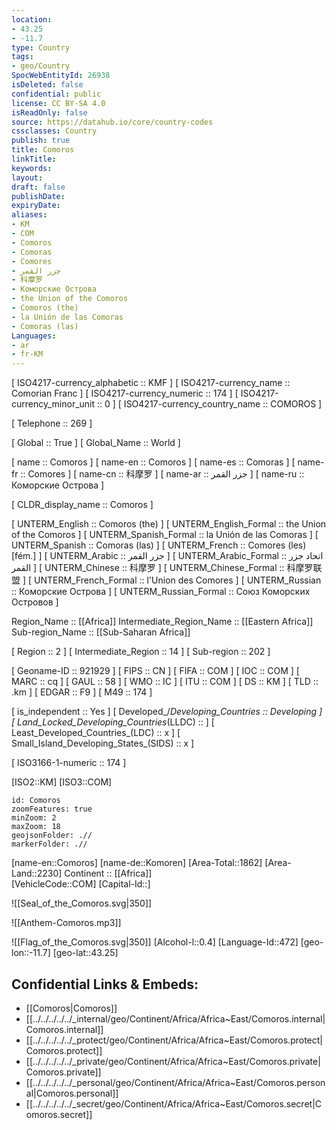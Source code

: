 ```yaml
---
location:
- 43.25
- -11.7
type: Country
tags:
- geo/Country
SpocWebEntityId: 26938
isDeleted: false
confidential: public
license: CC BY-SA 4.0
isReadOnly: false
source: https://datahub.io/core/country-codes
cssclasses: Country
publish: true
title: Comoros
linkTitle: 
keywords: 
layout: 
draft: false
publishDate: 
expiryDate: 
aliases:
- KM
- COM
- Comoros
- Comoras
- Comores
- جزر القمر
- 科摩罗
- Коморские Острова
- the Union of the Comoros
- Comoros (the)
- la Unión de las Comoras
- Comoras (las)
Languages:
- ar
- fr-KM
---
```



[	ISO4217-currency_alphabetic	 :: KMF ] 
[	ISO4217-currency_name	 :: Comorian Franc ] 
[	ISO4217-currency_numeric	 :: 174 ] 
[	ISO4217-currency_minor_unit	 :: 0 ] 
[	ISO4217-currency_country_name	 :: COMOROS ] 

[	Telephone	 :: 269 ] 

[	Global	 :: True ] 
[	Global_Name	 :: World ] 

[	name	 :: Comoros ] 
[	name-en	 :: Comoros ] 
[	name-es	 :: Comoras ] 
[	name-fr	 :: Comores ] 
[	name-cn	 :: 科摩罗 ] 
[	name-ar	 :: جزر القمر ] 
[	name-ru	 :: Коморские Острова ] 

[	CLDR_display_name	 :: Comoros ] 

[	UNTERM_English	 :: Comoros (the) ] 
[	UNTERM_English_Formal	 :: the Union of the Comoros ] 
[	UNTERM_Spanish_Formal	 :: la Unión de las Comoras ] 
[	UNTERM_Spanish	 :: Comoras (las) ] 
[	UNTERM_French	 :: Comores (les) [fém.] ] 
[	UNTERM_Arabic	 :: جزر القمر ] 
[	UNTERM_Arabic_Formal	 :: اتحاد جزر القمر ] 
[	UNTERM_Chinese	 :: 科摩罗 ] 
[	UNTERM_Chinese_Formal	 :: 科摩罗联盟 ] 
[	UNTERM_French_Formal	 :: l'Union des Comores ] 
[	UNTERM_Russian	 :: Коморские Острова ] 
[	UNTERM_Russian_Formal	 :: Союз Коморских Островов ] 

Region_Name ::  [[Africa]] 
Intermediate_Region_Name ::  [[Eastern Africa]] 
Sub-region_Name ::  [[Sub-Saharan Africa]] 

[	Region	 :: 2 ] 
[	Intermediate_Region	 :: 14 ] 
[	Sub-region	 :: 202 ] 

[	Geoname-ID	 :: 921929 ] 
[	FIPS	 :: CN ] 
[	FIFA	 :: COM ] 
[	IOC	 :: COM ] 
[	MARC	 :: cq ] 
[	GAUL	 :: 58 ] 
[	WMO	 :: IC ] 
[	ITU	 :: COM ] 
[	DS	 :: KM ] 
[	TLD	 :: .km ] 
[	EDGAR	 :: F9 ] 
[	M49	 :: 174 ] 

[	is_independent	 :: Yes ] 
[	Developed_/_Developing_Countries	 :: Developing ] 
[	Land_Locked_Developing_Countries_(LLDC)	 ::  ] 
[	Least_Developed_Countries_(LDC)	 :: x ] 
[	Small_Island_Developing_States_(SIDS)	 :: x ] 

[	ISO3166-1-numeric	 :: 174 ] 



[ISO2::KM] 
[ISO3::COM] 
```leaflet
id: Comoros
zoomFeatures: true 
minZoom: 2 
maxZoom: 18
geojsonFolder: .//
markerFolder: .//
```

[name-en::Comoros] 
[name-de::Komoren] 
[Area-Total::1862] 
[Area-Land::2230] 
Continent :: [[Africa]]  
[VehicleCode::COM] 
[Capital-Id::] 

![[Seal_of_the_Comoros.svg|350]] 

![[Anthem-Comoros.mp3]] 

![[Flag_of_the_Comoros.svg|350]] 
[Alcohol-l::0.4] 
[Language-Id::472] 
[geo-lon::-11.7] 
[geo-lat::43.25] 



## Confidential Links & Embeds: 
- [[Comoros|Comoros]] 
- [[../../../../../_internal/geo/Continent/Africa/Africa~East/Comoros.internal|Comoros.internal]] 
- [[../../../../../_protect/geo/Continent/Africa/Africa~East/Comoros.protect|Comoros.protect]] 
- [[../../../../../_private/geo/Continent/Africa/Africa~East/Comoros.private|Comoros.private]] 
- [[../../../../../_personal/geo/Continent/Africa/Africa~East/Comoros.personal|Comoros.personal]] 
- [[../../../../../_secret/geo/Continent/Africa/Africa~East/Comoros.secret|Comoros.secret]] 

